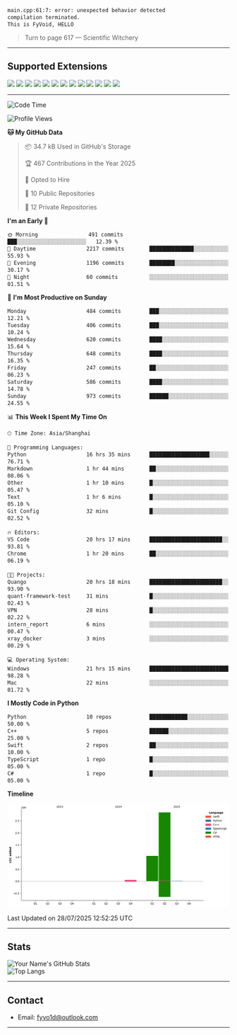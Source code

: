 ```
main.cpp:61:7: error: unexpected behavior detected
compilation terminated.
This is FyVoid, HELLO
```

> Turn to page 617 — Scientific Witchery

---

## Supported Extensions

<p align="left">
  <img src="https://cdn.jsdelivr.net/gh/devicons/devicon/icons/cplusplus/cplusplus-original.svg" height="40" />
  <img src="https://cdn.jsdelivr.net/gh/devicons/devicon/icons/csharp/csharp-original.svg" height="40" />
  <img src="https://cdn.jsdelivr.net/gh/devicons/devicon/icons/python/python-original.svg" height="40" />
  <img src="https://cdn.jsdelivr.net/gh/devicons/devicon/icons/swift/swift-original.svg" height="40" />
  <img src="https://cdn.jsdelivr.net/gh/devicons/devicon/icons/git/git-original.svg" height="40" />
  <img src="https://cdn.jsdelivr.net/gh/devicons/devicon/icons/docker/docker-original.svg" height="40" />
  <img src="https://cdn.jsdelivr.net/gh/devicons/devicon/icons/vscode/vscode-original.svg" height="40" />
  <img src="https://www.vulkan.org/user/themes/vulkan/images/logo/vulkan-logo.svg" height="40" />
  <img src="https://cdn.jsdelivr.net/gh/devicons/devicon/icons/opengl/opengl-original.svg" height="40" />
  <img src="https://cdn.jsdelivr.net/gh/devicons/devicon/icons/pytorch/pytorch-original.svg" height="40" />
  <img src="https://cdn.jsdelivr.net/gh/devicons/devicon/icons/unity/unity-original.svg" height="40" />
  <img src="https://cdn.jsdelivr.net/gh/devicons/devicon/icons/unrealengine/unrealengine-original.svg" height="40" />
  <img src="https://cdn.jsdelivr.net/gh/devicons/devicon/icons/cmake/cmake-original.svg" height="40" />
</p>


---

<!--START_SECTION:waka-->
![Code Time](http://img.shields.io/badge/Code%20Time-288%20hrs%2043%20mins-blue)

![Profile Views](http://img.shields.io/badge/Profile%20Views-2-blue)

**🐱 My GitHub Data** 

> 📦 34.7 kB Used in GitHub's Storage 
 > 
> 🏆 467 Contributions in the Year 2025
 > 
> 💼 Opted to Hire
 > 
> 📜 10 Public Repositories 
 > 
> 🔑 12 Private Repositories 
 > 
**I'm an Early 🐤** 

```text
🌞 Morning                491 commits         ███░░░░░░░░░░░░░░░░░░░░░░   12.39 % 
🌆 Daytime                2217 commits        ██████████████░░░░░░░░░░░   55.93 % 
🌃 Evening                1196 commits        ████████░░░░░░░░░░░░░░░░░   30.17 % 
🌙 Night                  60 commits          ░░░░░░░░░░░░░░░░░░░░░░░░░   01.51 % 
```
📅 **I'm Most Productive on Sunday** 

```text
Monday                   484 commits         ███░░░░░░░░░░░░░░░░░░░░░░   12.21 % 
Tuesday                  406 commits         ███░░░░░░░░░░░░░░░░░░░░░░   10.24 % 
Wednesday                620 commits         ████░░░░░░░░░░░░░░░░░░░░░   15.64 % 
Thursday                 648 commits         ████░░░░░░░░░░░░░░░░░░░░░   16.35 % 
Friday                   247 commits         ██░░░░░░░░░░░░░░░░░░░░░░░   06.23 % 
Saturday                 586 commits         ████░░░░░░░░░░░░░░░░░░░░░   14.78 % 
Sunday                   973 commits         ██████░░░░░░░░░░░░░░░░░░░   24.55 % 
```


📊 **This Week I Spent My Time On** 

```text
🕑︎ Time Zone: Asia/Shanghai

💬 Programming Languages: 
Python                   16 hrs 35 mins      ███████████████████░░░░░░   76.71 % 
Markdown                 1 hr 44 mins        ██░░░░░░░░░░░░░░░░░░░░░░░   08.06 % 
Other                    1 hr 10 mins        █░░░░░░░░░░░░░░░░░░░░░░░░   05.47 % 
Text                     1 hr 6 mins         █░░░░░░░░░░░░░░░░░░░░░░░░   05.10 % 
Git Config               32 mins             █░░░░░░░░░░░░░░░░░░░░░░░░   02.52 % 

🔥 Editors: 
VS Code                  20 hrs 17 mins      ███████████████████████░░   93.81 % 
Chrome                   1 hr 20 mins        ██░░░░░░░░░░░░░░░░░░░░░░░   06.19 % 

🐱‍💻 Projects: 
Quango                   20 hrs 18 mins      ███████████████████████░░   93.90 % 
quant-framework-test     31 mins             █░░░░░░░░░░░░░░░░░░░░░░░░   02.43 % 
VPN                      28 mins             █░░░░░░░░░░░░░░░░░░░░░░░░   02.22 % 
intern_report            6 mins              ░░░░░░░░░░░░░░░░░░░░░░░░░   00.47 % 
xray_docker              3 mins              ░░░░░░░░░░░░░░░░░░░░░░░░░   00.29 % 

💻 Operating System: 
Windows                  21 hrs 15 mins      █████████████████████████   98.28 % 
Mac                      22 mins             ░░░░░░░░░░░░░░░░░░░░░░░░░   01.72 % 
```

**I Mostly Code in Python** 

```text
Python                   10 repos            ████████████░░░░░░░░░░░░░   50.00 % 
C++                      5 repos             ██████░░░░░░░░░░░░░░░░░░░   25.00 % 
Swift                    2 repos             ██░░░░░░░░░░░░░░░░░░░░░░░   10.00 % 
TypeScript               1 repo              █░░░░░░░░░░░░░░░░░░░░░░░░   05.00 % 
C#                       1 repo              █░░░░░░░░░░░░░░░░░░░░░░░░   05.00 % 
```



**Timeline**

![Lines of Code chart](https://raw.githubusercontent.com/FyVoid/FyVoid/main/assets/bar_graph.png)


 Last Updated on 28/07/2025 12:52:25 UTC
<!--END_SECTION:waka-->

---

## Stats

![Your Name's GitHub Stats](https://github-readme-stats.vercel.app/api?username=fyvoid&show_icons=true&theme=tokyonight)  
![Top Langs](https://github-readme-stats.vercel.app/api/top-langs/?username=fyvoid&layout=compact&theme=tokyonight)

---

## Contact

- Email: [fyvo1d@outlook.com](fyvo1d@outlook.com)  

---

